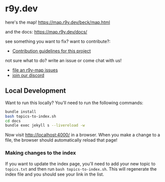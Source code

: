 # r9y.dev

here's the map! <https://map.r9y.dev/beck/map.html>

and the docs: <https://map.r9y.dev/docs/>

see something you want to fix?  want to contribute?:
- [Contribution guidelines for this project](CONTRIBUTING.md)
 
not sure what to do?  write an issue or come chat with us!
- [file an r9y-map issues](https://github.com/r9y-dev/r9y-map/issues)
- [join our discord](https://discord.com/invite/7exuFDbsrx)

## Local Development

Want to run this locally?  You'll need to run the following commands:

```bash
bundle install
bash topics-to-index.sh
cd docs
bundle exec jekyll s --livereload -w
```

Now visit [http://localhost:4000/](http://localhost:4000/) in a browser.  When you make a change to a file, the browser should automatically reload that page!


### Making changes to the index

If you want to update the index page, you'll need to add your new topic to `topics.txt` and then run `bash topics-to-index.sh`.  This will regenerate the index file and you should see your link in the list.
